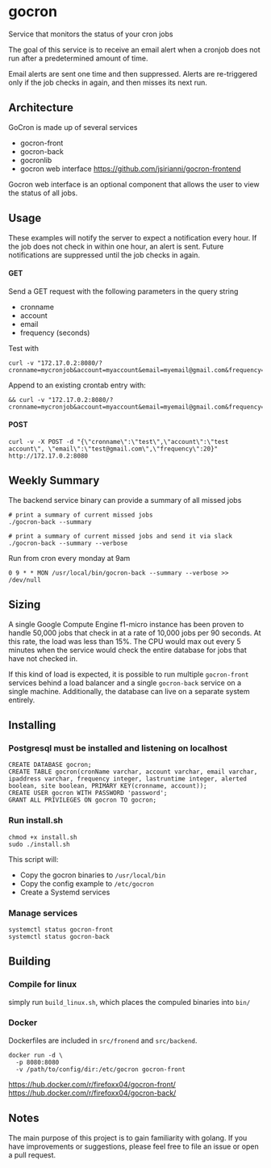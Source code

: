 # gocron
Service that monitors the status of your cron jobs

The goal of this service is to receive an email alert when a cronjob does
not run after a predetermined amount of time.

Email alerts are sent one time and then suppressed. Alerts are re-triggered only if the job checks in again, and then misses its next run.

## Architecture
GoCron is made up of several services
- gocron-front
- gocron-back
- gocronlib
- gocron web interface https://github.com/jsirianni/gocron-frontend

Gocron web interface is an optional component that allows the user
to view the status of all jobs.

## Usage
These examples will notify the server to expect a notification every hour. If the job
does not check in within one hour, an alert is sent. Future notifications are
suppressed until the job checks in again.

#### GET
Send a GET request with the following parameters in the query string
- cronname
- account
- email
- frequency (seconds)

Test with
```
curl -v "172.17.0.2:8080/?cronname=mycronjob&account=myaccount&email=myemail@gmail.com&frequency=3600"
```
Append to an existing crontab entry with:
```
&& curl -v "172.17.0.2:8080/?cronname=mycronjob&account=myaccount&email=myemail@gmail.com&frequency=3600"
```

#### POST
```
curl -v -X POST -d "{\"cronname\":\"test\",\"account\":\"test account\", \"email\":\"test@gmail.com\",\"frequency\":20}" http://172.17.0.2:8080
```



## Weekly Summary
The backend service binary can provide a summary of all missed jobs
```
# print a summary of current missed jobs
./gocron-back --summary

# print a summary of current missed jobs and send it via slack
./gocron-back --summary --verbose
```

Run from cron every monday at 9am
```
0 9 * * MON /usr/local/bin/gocron-back --summary --verbose >> /dev/null
```

## Sizing
A single Google Compute Engine f1-micro instance has been proven to handle 50,000 jobs
that check in at a rate of 10,000 jobs per 90 seconds. At this rate, the load was less than
15%. The CPU would max out every 5 minutes when the service would check the entire database
for jobs that have not checked in.

If this kind of load is expected, it is possible to run multiple `gocron-front` services
behind a load balancer and a single `gocron-back` service on a single machine. Additionally,
the database can live on a separate system entirely.


## Installing

### Postgresql must be installed and listening on localhost
```
CREATE DATABASE gocron;
CREATE TABLE gocron(cronName varchar, account varchar, email varchar, ipaddress varchar, frequency integer, lastruntime integer, alerted boolean, site boolean, PRIMARY KEY(cronname, account));
CREATE USER gocron WITH PASSWORD 'password';
GRANT ALL PRIVILEGES ON gocron TO gocron;
```

### Run install.sh
```
chmod +x install.sh
sudo ./install.sh
```

This script will:
- Copy the gocron binaries to `/usr/local/bin`
- Copy the config example to `/etc/gocron`
- Create a Systemd services

### Manage services
```
systemctl status gocron-front
systemctl status gocron-back
```


## Building
### Compile for linux
simply run `build_linux.sh`, which places the compuled binaries into `bin/`

### Docker
Dockerfiles are included in `src/fronend` and `src/backend`.
```
docker run -d \
  -p 8080:8080
  -v /path/to/config/dir:/etc/gocron gocron-front
```
https://hub.docker.com/r/firefoxx04/gocron-front/
https://hub.docker.com/r/firefoxx04/gocron-back/


## Notes
The main purpose of this project is to gain familiarity with golang. If you have improvements or suggestions, please feel free to file an issue or open a pull request.
